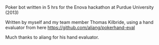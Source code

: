Poker bot written in 5 hrs for the Enova hackathon at Purdue University (2013)

Written by myself and my team member Thomas Kilbride, using a hand evaluator from here https://github.com/aliang/pokerhand-eval

Much thanks to aliang for his hand evaluator.
